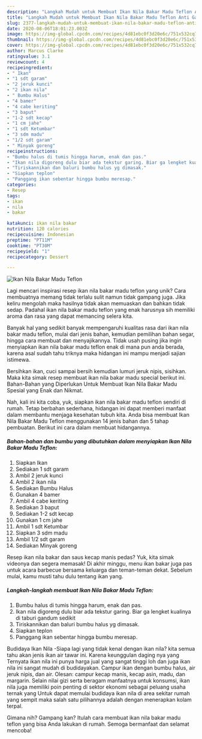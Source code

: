 ```yaml
---
description: "Langkah Mudah untuk Membuat Ikan Nila Bakar Madu Teflon Anti Gagal"
title: "Langkah Mudah untuk Membuat Ikan Nila Bakar Madu Teflon Anti Gagal"
slug: 2377-langkah-mudah-untuk-membuat-ikan-nila-bakar-madu-teflon-anti-gagal
date: 2020-08-06T18:01:23.003Z
image: https://img-global.cpcdn.com/recipes/4d81ebc0f3d20e6c/751x532cq70/ikan-nila-bakar-madu-teflon-foto-resep-utama.jpg
thumbnail: https://img-global.cpcdn.com/recipes/4d81ebc0f3d20e6c/751x532cq70/ikan-nila-bakar-madu-teflon-foto-resep-utama.jpg
cover: https://img-global.cpcdn.com/recipes/4d81ebc0f3d20e6c/751x532cq70/ikan-nila-bakar-madu-teflon-foto-resep-utama.jpg
author: Marcus Clarke
ratingvalue: 3.1
reviewcount: 4
recipeingredient:
- " Ikan"
- "1 sdt garam"
- "2 jeruk kunci"
- "2 ikan nila"
- " Bumbu Halus"
- "4 bamer"
- "4 cabe keriting"
- "3 baput"
- "1-2 sdt kecap"
- "1 cm jahe"
- "1 sdt Ketumbar"
- "3 sdm madu"
- "1/2 sdt garam"
- " Minyak goreng"
recipeinstructions:
- "Bumbu halus di tumis hingga harum, enak dan pas."
- "Ikan nila digoreng dulu biar ada tekstur garing. Biar ga lengket kualinya di taburi gandum sedikit"
- "Tiriskannikan dan baluri bumbu halus yg dimasak."
- "Siapkan teplon"
- "Panggang ikan sebentar hingga bumbu meresap."
categories:
- Resep
tags:
- ikan
- nila
- bakar

katakunci: ikan nila bakar 
nutrition: 120 calories
recipecuisine: Indonesian
preptime: "PT11M"
cooktime: "PT30M"
recipeyield: "1"
recipecategory: Dessert

---
```



![Ikan Nila Bakar Madu Teflon](https://img-global.cpcdn.com/recipes/4d81ebc0f3d20e6c/751x532cq70/ikan-nila-bakar-madu-teflon-foto-resep-utama.jpg)

Lagi mencari inspirasi resep ikan nila bakar madu teflon yang unik? Cara membuatnya memang tidak terlalu sulit namun tidak gampang juga. Jika keliru mengolah maka hasilnya tidak akan memuaskan dan bahkan tidak sedap. Padahal ikan nila bakar madu teflon yang enak harusnya sih memiliki aroma dan rasa yang dapat memancing selera kita.

Banyak hal yang sedikit banyak mempengaruhi kualitas rasa dari ikan nila bakar madu teflon, mulai dari jenis bahan, kemudian pemilihan bahan segar, hingga cara membuat dan menyajikannya. Tidak usah pusing jika ingin menyiapkan ikan nila bakar madu teflon enak di mana pun anda berada, karena asal sudah tahu triknya maka hidangan ini mampu menjadi sajian istimewa.

Bersihkan ikan, cuci sampai bersih kemudian lumuri jeruk nipis, sisihkan. Maka kita simak resep membuat ikan nila bakar madu special berikut ini. Bahan-Bahan yang Diperlukan Untuk Membuat Ikan Nila Bakar Madu Spesial yang Enak dan Nikmat.


Nah, kali ini kita coba, yuk, siapkan ikan nila bakar madu teflon sendiri di rumah. Tetap berbahan sederhana, hidangan ini dapat memberi manfaat dalam membantu menjaga kesehatan tubuh kita. Anda bisa membuat Ikan Nila Bakar Madu Teflon menggunakan 14 jenis bahan dan 5 tahap pembuatan. Berikut ini cara dalam membuat hidangannya.

<!--inarticleads1-->

##### Bahan-bahan dan bumbu yang dibutuhkan dalam menyiapkan Ikan Nila Bakar Madu Teflon:

1. Siapkan  Ikan
1. Sediakan 1 sdt garam
1. Ambil 2 jeruk kunci
1. Ambil 2 ikan nila
1. Sediakan  Bumbu Halus
1. Gunakan 4 bamer
1. Ambil 4 cabe keriting
1. Sediakan 3 baput
1. Sediakan 1-2 sdt kecap
1. Gunakan 1 cm jahe
1. Ambil 1 sdt Ketumbar
1. Siapkan 3 sdm madu
1. Ambil 1/2 sdt garam
1. Sediakan  Minyak goreng


Resep ikan nila bakar dan saus kecap manis pedas? Yuk, kita simak videonya dan segera memasak! Di akhir minggu, menu ikan bakar juga pas untuk acara barbecue bersama keluarga dan teman-teman dekat. Sebelum mulai, kamu musti tahu dulu tentang ikan yang. 

<!--inarticleads2-->

##### Langkah-langkah membuat Ikan Nila Bakar Madu Teflon:

1. Bumbu halus di tumis hingga harum, enak dan pas.
1. Ikan nila digoreng dulu biar ada tekstur garing. Biar ga lengket kualinya di taburi gandum sedikit
1. Tiriskannikan dan baluri bumbu halus yg dimasak.
1. Siapkan teplon
1. Panggang ikan sebentar hingga bumbu meresap.


Budidaya Ikan Nila -Siapa lagi yang tidak kenal dengan ikan nila? kita semua tahu akan jenis ikan air tawar ini. Karena keunggulan daging nya yang Ternyata ikan nila ini punya harga jual yang sangat tinggi loh dan juga ikan nila ini sangat mudah di budidayakan. Campur ikan dengan bumbu halus, air jeruk nipis, dan air. Olesan: campur kecap manis, kecap asin, madu, dan margarin. Selain nilai gizi serta beragam manfaatnya untuk konsumsi, ikan nila juga memiliki poin penting di sektor ekonomi sebagai peluang usaha ternak yang Untuk dapat memulai budidaya ikan nila di area sekitar rumah yang sempit maka salah satu pilihannya adalah dengan menerapkan kolam terpal. 

Gimana nih? Gampang kan? Itulah cara membuat ikan nila bakar madu teflon yang bisa Anda lakukan di rumah. Semoga bermanfaat dan selamat mencoba!
